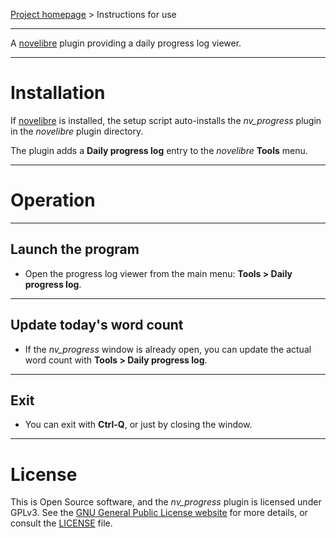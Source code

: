 [Project homepage](https://github.com/peter88213/nv_progress) > Instructions for use

--- 

A [novelibre](https://github.com/peter88213/novelibre/) plugin providing a daily progress log viewer. 

---

# Installation

If [novelibre](https://github.com/peter88213/novelibre/) is installed, the setup script auto-installs the *nv_progress* plugin in the *novelibre* plugin directory.

The plugin adds a **Daily progress log** entry to the *novelibre* **Tools** menu. 

---

# Operation

---

## Launch the program

- Open the progress log viewer from the main menu: **Tools > Daily progress log**.

---

## Update today's word count


- If the *nv_progress* window is already open, you can update the actual word count with **Tools > Daily progress log**.

---

## Exit

- You can exit with **Ctrl-Q**, or just by closing the window.

---

# License

This is Open Source software, and the *nv_progress* plugin is licensed under GPLv3. See the
[GNU General Public License website](https://www.gnu.org/licenses/gpl-3.0.en.html) for more
details, or consult the [LICENSE](https://github.com/peter88213/nv_progress/blob/main/LICENSE) file.
